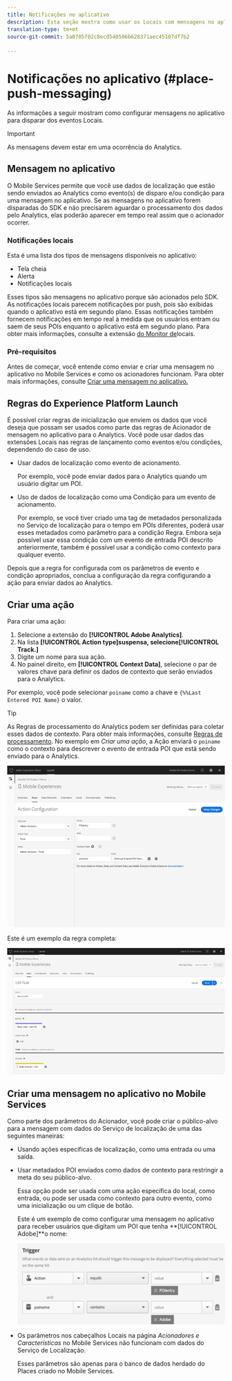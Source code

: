 ```yaml
---
title: Notificações no aplicativo
description: Esta seção mostra como usar os Locais com mensagens no aplicativo.
translation-type: tm+mt
source-git-commit: 5a0705f02c8ecd540506b628371aec45107df7b2

---
```



# Notificações no aplicativo (#place-push-messaging)

As informações a seguir mostram como configurar mensagens no aplicativo para disparar dos eventos Locais.

>[!IMPORTANT]
>
>As mensagens devem estar em uma ocorrência do Analytics.

## Mensagem no aplicativo

O Mobile Services permite que você use dados de localização que estão sendo enviados ao Analytics como evento(s) de disparo e/ou condição para uma mensagem no aplicativo. Se as mensagens no aplicativo forem disparadas do SDK e não precisarem aguardar o processamento dos dados pelo Analytics, elas poderão aparecer em tempo real assim que o acionador ocorrer.

### Notificações locais

Esta é uma lista dos tipos de mensagens disponíveis no aplicativo:

* Tela cheia
* Alerta
* Notificações locais

Esses tipos são mensagens no aplicativo porque são acionados pelo SDK. As notificações locais parecem notificações por push, pois são exibidas quando o aplicativo está em segundo plano. Essas notificações também fornecem notificações em tempo real à medida que os usuários entram ou saem de seus POIs enquanto o aplicativo está em segundo plano. Para obter mais informações, consulte a extensão [do Monitor de](/help/places-ext-aep-sdks/places-monitor-extension/places-monitor-extension.md)locais.

### Pré-requisitos

Antes de começar, você entende como enviar e criar uma mensagem no aplicativo no Mobile Services e como os acionadores funcionam. Para obter mais informações, consulte [Criar uma mensagem no aplicativo.](https://docs.adobe.com/content/help/en/mobile-services/using/messaging-ug/inapp-messages/t-in-app-message.html)

## Regras do Experience Platform Launch

É possível criar regras de inicialização que enviem os dados que você deseja que possam ser usados como parte das regras de Acionador de mensagem no aplicativo para o Analytics. Você pode usar dados das extensões Locais nas regras de lançamento como eventos e/ou condições, dependendo do caso de uso.

* Usar dados de localização como evento de acionamento.

   Por exemplo, você pode enviar dados para o Analytics quando um usuário digitar um POI.

* Uso de dados de localização como uma Condição para um evento de acionamento.

   Por exemplo, se você tiver criado uma tag de metadados personalizada no Serviço de localização para o tempo em POIs diferentes, poderá usar esses metadados como parâmetro para a condição Regra. Embora seja possível usar essa condição com um evento de entrada POI descrito anteriormente, também é possível usar a condição como contexto para qualquer evento.

Depois que a regra for configurada com os parâmetros de evento e condição apropriados, conclua a configuração da regra configurando a ação para enviar dados ao Analytics.

## Criar uma ação

Para criar uma ação:

1. Selecione a extensão do **[!UICONTROL Adobe Analytics]**.
1. Na lista **[!UICONTROL Action type]**suspensa, selecione**[!UICONTROL Track.]**
1. Digite um nome para sua ação.
1. No painel direito, em **[!UICONTROL Context Data]**, selecione o par de valores chave para definir os dados de contexto que serão enviados para o Analytics.

Por exemplo, você pode selecionar `poiname` como a chave e `{%%Last Entered POI Name}` o valor.

>[!TIP]
>
>As Regras de processamento do Analytics podem ser definidas para coletar esses dados de contexto. Para obter mais informações, consulte [Regras de processamento](https://docs.adobe.com/content/help/en/analytics/implementation/analytics-basics/ref-processing-rules.html). No exemplo em *Criar uma ação*, a Ação enviará o `poiname` como o contexto para descrever o evento de entrada POI que está sendo enviado para o Analytics.

![criação de uma ação](/help/assets/configure-action.png)

Este é um exemplo da regra completa:

![regra concluída](/help/assets/create-a-rule.png)

## Criar uma mensagem no aplicativo no Mobile Services

Como parte dos parâmetros do Acionador, você pode criar o público-alvo para a mensagem com dados do Serviço de localização de uma das seguintes maneiras:

* Usando ações específicas de localização, como uma entrada ou uma saída.
* Usar metadados POI enviados como dados de contexto para restringir a meta do seu público-alvo.

   Essa opção pode ser usada com uma ação específica do local, como entrada, ou pode ser usada como contexto para outro evento, como uma inicialização ou um clique de botão.

   Este é um exemplo de como configurar uma mensagem no aplicativo para receber usuários que digitam um POI que tenha **[!UICONTROL Adobe]**o nome:

   ![parâmetros de acionamento](/help/assets/trigger-parameters.png)

* Os parâmetros nos cabeçalhos Locais na página *Acionadores e Características* no Mobile Services não funcionam com dados do Serviço de Localização.

   Esses parâmetros são apenas para o banco de dados herdado do Places criado no Mobile Services.